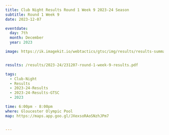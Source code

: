 ```yaml
---
title: Club Night Results Round 1 Week 9 2023-24 Season
subtitle: Round 1 Week 9
date: 2023-12-07

eventdate:
  day: 7th
  month: December
  year: 2023

image: https://ik.imagekit.io/webtactics/gtsc/img/results/results-summary-9.jpg


results: /results/2023-24/231207-round-1-week-9-results.pdf

tags:
  - Club-Night
  - Results
  - 2023-24-Results
  - 2023-24-Results-GTSC
  - 2023

time: 6:00pm - 8:00pm
where: Gloucester Olympic Pool
map: https://maps.app.goo.gl/JXexsoRAoSNzhJPm7


---
```





